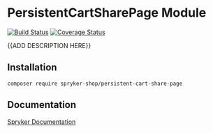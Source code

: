# PersistentCartSharePage Module
[![Build Status](https://travis-ci.org/spryker-shop/persistent-cart-share-page.svg)](https://travis-ci.org/spryker-shop/persistent-cart-share-page)
[![Coverage Status](https://coveralls.io/repos/github/spryker-shop/persistent-cart-share-page/badge.svg)](https://coveralls.io/github/spryker-shop/persistent-cart-share-page)

{{ADD DESCRIPTION HERE}}

## Installation

```
composer require spryker-shop/persistent-cart-share-page
```

## Documentation

[Spryker Documentation](https://documentation.spryker.com/module_guide/overview.htm)

